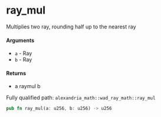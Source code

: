 # ray_mul

Multiplies two ray, rounding half up to the nearest ray

#### Arguments

- `a` - Ray
- `b` - Ray

#### Returns

- a raymul b

Fully qualified path: `alexandria_math::wad_ray_math::ray_mul`

```rust
pub fn ray_mul(a: u256, b: u256) -> u256
```
